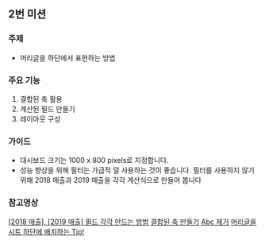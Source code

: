## 2번 미션 

### 주제

- 머리글을 하단에서 표현하는 방법

### 주요 기능

  1. 결합된 축 활용
  2. 계산된 필드 만들기
  3. 레이아웃 구성
  
### 가이드

- 대시보드 크기는 1000 x 800 pixels로 지정합니다.
- 성능 향상을 위해 필터는 가급적 덜 사용하는 것이 좋습니다. 필터를 사용하지 않기 위해 2018 매출과 2019 매출을 각각 계산식으로 만들어 봅니다

### 참고영상

[[2018 매출], [2019 매출] 필드 각각 만드는 방법](https://youtu.be/BrbnShMgdbQ)
[결합된 축 만들기](https://youtu.be/CNXG9bIucH0)
[Abc 제거](https://youtu.be/_igrcv_1vaI)
[머리글을 시트 하단에 배치하는 Tip!](https://youtu.be/1GozDHpGmAk)
